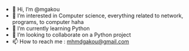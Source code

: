 - 👋 Hi, I’m @mgakou
- 👀 I’m interested in Computer science, everything related to network, programs, to computer haha
- 🌱 I’m currently learning Python
- 💞️ I’m looking to collaborate on a Python project
- 📫 How to reach me : mhmdgakou@gmail.com

<!---
mgakou/mgakou is a ✨ special ✨ repository because its `README.md` (this file) appears on your GitHub profile.
You can click the Preview link to take a look at your changes.
--->
